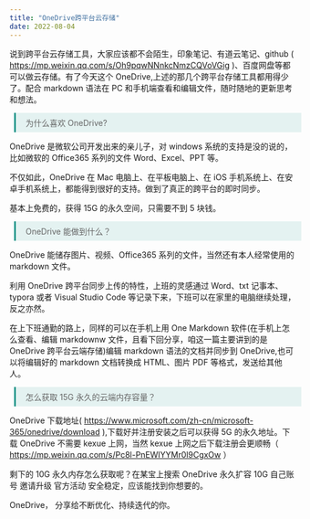 ```yaml
---
title: "OneDrive跨平台云存储"
date: 2022-08-04
---
```


<style>
  .blockquote{
   margin-left:0.6em !important;
   padding:0.5em 1.2em !important;
   border-left:3px solid rgba(15,148,136,1) !important;
   width:100%;
   box-sizing:border-box !important;
   background-color:rgba(15,148,136,0.1) !important;
   color:#666 !important
  }
  img{
    display: inline-block;
    width: 100%;
  }
</style>

说到跨平台云存储工具，大家应该都不会陌生，印象笔记、有道云笔记、github ( https://mp.weixin.qq.com/s/Oh9pqwNNnkcNmzCQVoVGig )、百度网盘等都可以做云存储。有了今天这个 OneDrive,上述的那几个跨平台存储工具都用得少了。配合 markdown 语法在 PC 和手机端查看和编辑文件，随时随地的更新思考和想法。

<blockquote class="blockquote">为什么喜欢 OneDrive?</blockquote>

OneDrive 是微软公司开发出来的亲儿子，对 windows 系统的支持是没的说的，比如微软的 Office365 系列的文件 Word、Excel、PPT 等。

不仅如此，OneDrive 在 Mac 电脑上、在平板电脑上、在 iOS 手机系统上、在安卓手机系统上，都能得到很好的支持。做到了真正的跨平台的即时同步。

基本上免费的，获得 15G 的永久空间，只需要不到 5 块钱。

<blockquote class="blockquote">OneDrive 能做到什么？</blockquote>

OneDrive 能储存图片、视频、Office365 系列的文件，当然还有本人经常使用的 markdown 文件。

利用 OneDrive 跨平台同步上传的特性，上班的灵感通过 Word、txt 记事本、typora 或者 Visual Studio Code 等记录下来，下班可以在家里的电脑继续处理，反之亦然。

在上下班通勤的路上，同样的可以在手机上用 One Markdown 软件(在手机上怎么查看、编辑 markdownw 文件，且看下回分享，咱这一篇主要讲到的是 OneDrive 跨平台云端存储)编辑 markdown 语法的文档并同步到 OneDrive,也可以将编辑好的 markdown 文档转换成 HTML、图片 PDF 等格式，发送给其他人。

<blockquote class="blockquote">怎么获取 15G 永久的云端内存容量？</blockquote>

OneDrive 下载地址( https://www.microsoft.com/zh-cn/microsoft-365/onedrive/download ),下载好并注册安装之后可以获得 5G 的永久地址。下载 OneDrive 不需要 kexue 上网，当然 kexue 上网之后下载注册会更顺畅（ https://mp.weixin.qq.com/s/Pc8l-PnEWIYYMr0l9CgxOw ）

剩下的 10G 永久内存怎么获取呢？在某宝上搜索 OneDrive 永久扩容 10G 自己账号 邀请升级 官方活动 安全稳定，应该能找到你想要的。

OneDrive， 分享给不断优化、持续迭代的你。
